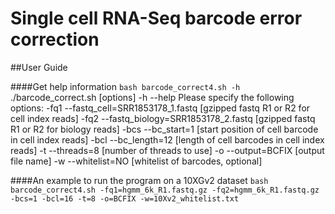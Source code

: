 # Single cell RNA-Seq barcode error correction

##User Guide

####Get help information
`bash barcode_correct4.sh -h`
./barcode_correct.sh [options]
-h --help
Please specify the following options:
-fq1 --fastq_cell=SRR1853178_1.fastq   [gzipped fastq R1 or R2 for cell index reads]
-fq2 --fastq_biology=SRR1853178_2.fastq   [gzipped fastq R1 or R2 for biology reads]
-bcs --bc_start=1   [start position of cell barcode in cell index reads]
-bcl --bc_length=12   [length of cell barcodes in cell index reads]
-t --threads=8 [number of threads to use]
-o --output=BCFIX   [output file name]
-w --whitelist=NO [whitelist of barcodes, optional]


####An example to run the program on a 10XGv2 dataset
`bash barcode_correct4.sh -fq1=hgmm_6k_R1.fastq.gz -fq2=hgmm_6k_R1.fastq.gz -bcs=1 -bcl=16 -t=8 -o=BCFIX -w=10Xv2_whitelist.txt`
